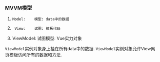 &nbsp;  
### MVVM模型
1.     Model:    模型: data中的数据
2.      View:    试图: 模板代码
3. ViewModel: 试图模型: Vue实力对象

`ViewModel`实例对象身上挂在所有data中的数据.
`ViewModel`实例对象允许View网页模板访问所有的数据和方法.  
